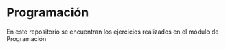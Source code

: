 # Programación
En este repositorio se encuentran los ejercicios realizados en el módulo de Programación 
